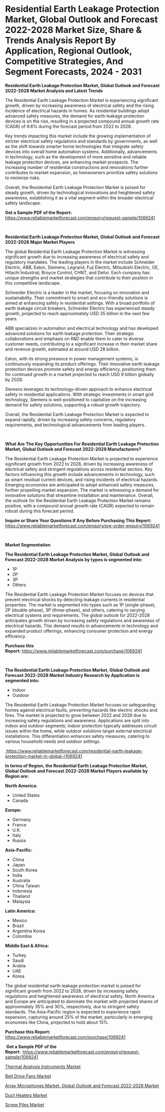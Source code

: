 <p><h1>Residential Earth Leakage Protection Market, Global Outlook and Forecast 2022-2028 Market Size, Share & Trends Analysis Report By Application, Regional Outlook, Competitive Strategies, And Segment Forecasts, 2024 - 2031</h1></p><p><strong>Residential Earth Leakage Protection Market, Global Outlook and Forecast 2022-2028 Market Analysis and Latest Trends</strong></p>
<p><p>The Residential Earth Leakage Protection Market is experiencing significant growth, driven by increasing awareness of electrical safety and the rising incidence of electrical hazards in homes. As residential buildings adopt advanced safety measures, the demand for earth leakage protection devices is on the rise, resulting in a projected compound annual growth rate (CAGR) of 9.6% during the forecast period from 2022 to 2028.</p><p>Key trends impacting this market include the growing implementation of stricter electrical safety regulations and standards by governments, as well as the shift towards smarter home technologies that integrate safety devices into overall home automation systems. Additionally, advancements in technology, such as the development of more sensitive and reliable leakage protection devices, are enhancing market prospects. The increasing number of residential constructions and renovations further contributes to market expansion, as homeowners prioritize safety solutions to minimize risks. </p><p>Overall, the Residential Earth Leakage Protection Market is poised for steady growth, driven by technological innovations and heightened safety awareness, establishing it as a vital segment within the broader electrical safety landscape.</p></p>
<p><strong>Get a Sample PDF of the Report:&nbsp;</strong> <a href="https://www.reliablemarketforecast.com/enquiry/request-sample/1069241?utm_campaign=1169&utm_medium=2&utm_source=Github&utm_content=ia&utm_term=25122024&utm_id=residential-earth-leakage-protection-market-global-outlook-and-forecast-2022-2028">https://www.reliablemarketforecast.com/enquiry/request-sample/1069241</a></p>
<p>&nbsp;</p>
<p><strong>Residential Earth Leakage Protection Market, Global Outlook and Forecast 2022-2028 Major Market Players</strong></p>
<p><p>The global Residential Earth Leakage Protection Market is witnessing significant growth due to increasing awareness of electrical safety and regulatory mandates. The leading players in the market include Schneider Electric, ABB, Eaton, Siemens, Legrand, Fuji Electric, Mitsubishi Electric, GE, Hitachi Industrial, Broyce Control, CHNT, and Delixi. Each company has unique strengths and market strategies that contribute to their position in this competitive landscape.</p><p>Schneider Electric is a leader in the market, focusing on innovation and sustainability. Their commitment to smart and eco-friendly solutions is aimed at enhancing safety in residential settings. With a broad portfolio of earth leakage circuit breakers, Schneider Electric has experienced steady growth, projected to reach approximately USD 35 billion in the next few years.</p><p>ABB specializes in automation and electrical technology and has developed advanced solutions for earth leakage protection. Their strategic collaborations and emphasis on R&D enable them to cater to diverse customer needs, contributing to a significant increase in their market share and revenue growth, estimated at around USD 28 billion.</p><p>Eaton, with its strong presence in power management systems, is continuously expanding its product offerings. Their innovative earth leakage protection devices promote safety and energy efficiency, positioning them for continued growth in a market projected to reach USD 9 billion globally by 2028.</p><p>Siemens leverages its technology-driven approach to enhance electrical safety in residential applications. With strategic investments in smart grid technology, Siemens is well-positioned to capitalize on the increasing demand for safety solutions, supporting a robust growth trajectory.</p><p>Overall, the Residential Earth Leakage Protection Market is expected to expand rapidly, driven by increasing safety concerns, regulatory requirements, and technological advancements from leading players.</p></p>
<p>&nbsp;</p>
<p><strong>What Are The Key Opportunities For Residential Earth Leakage Protection Market, Global Outlook and Forecast 2022-2028 Manufacturers?</strong></p>
<p><p>The Residential Earth Leakage Protection Market is projected to experience significant growth from 2022 to 2028, driven by increasing awareness of electrical safety and stringent regulations across residential sectors. Key factors influencing this growth include advancements in technology, such as smart residual current devices, and rising incidents of electrical hazards. Emerging economies are anticipated to adopt enhanced safety measures, further propelling market expansion. The market is witnessing a demand for innovative solutions that streamline installation and maintenance. Overall, the outlook for the Residential Earth Leakage Protection Market remains positive, with a compound annual growth rate (CAGR) expected to remain robust during this forecast period.</p></p>
<p><strong>Inquire or Share Your Questions If Any Before Purchasing This Report:</strong> <a href="https://www.reliablemarketforecast.com/enquiry/pre-order-enquiry/1069241?utm_campaign=1169&utm_medium=2&utm_source=Github&utm_content=ia&utm_term=25122024&utm_id=residential-earth-leakage-protection-market-global-outlook-and-forecast-2022-2028">https://www.reliablemarketforecast.com/enquiry/pre-order-enquiry/1069241</a></p>
<p>&nbsp;</p>
<p><strong>Market Segmentation</strong></p>
<p><strong>The Residential Earth Leakage Protection Market, Global Outlook and Forecast 2022-2028 Market Analysis by types is segmented into:</strong></p>
<p><ul><li>1P</li><li>2P</li><li>3P</li><li>Others</li></ul></p>
<p><p>The Residential Earth Leakage Protection Market focuses on devices that prevent electrical shocks by detecting leakage currents in residential properties. The market is segmented into types such as 1P (single-phase), 2P (double-phase), 3P (three-phase), and others, catering to varying electrical systems and requirements. The global outlook for 2022-2028 anticipates growth driven by increasing safety regulations and awareness of electrical hazards. This demand results in advancements in technology and expanded product offerings, enhancing consumer protection and energy efficiency.</p></p>
<p><strong>Purchase this Report:&nbsp;</strong><a href="https://www.reliablemarketforecast.com/purchase/1069241?utm_campaign=1169&utm_medium=2&utm_source=Github&utm_content=ia&utm_term=25122024&utm_id=residential-earth-leakage-protection-market-global-outlook-and-forecast-2022-2028">https://www.reliablemarketforecast.com/purchase/1069241</a></p>
<p>&nbsp;</p>
<p><strong>The Residential Earth Leakage Protection Market, Global Outlook and Forecast 2022-2028 Market Industry Research by Application is segmented into:</strong></p>
<p><ul><li>Indoor</li><li>Outdoor</li></ul></p>
<p><p>The Residential Earth Leakage Protection Market focuses on safeguarding homes against electrical faults, preventing hazards like electric shocks and fires. The market is projected to grow between 2022 and 2028 due to increasing safety regulations and awareness. Applications are split into indoor and outdoor segments; indoor protection typically addresses circuit issues within the home, while outdoor solutions target external electrical installations. This differentiation enhances safety measures, catering to various household needs and outdoor settings.</p></p>
<p><a href="https://www.reliablemarketforecast.com/residential-earth-leakage-protection-market-in-global-r1069241?utm_campaign=1169&utm_medium=2&utm_source=Github&utm_content=ia&utm_term=25122024&utm_id=residential-earth-leakage-protection-market-global-outlook-and-forecast-2022-2028">&nbsp;https://www.reliablemarketforecast.com/residential-earth-leakage-protection-market-in-global-r1069241</a></p>
<p><strong>In terms of Region, the Residential Earth Leakage Protection Market, Global Outlook and Forecast 2022-2028 Market Players available by Region are:</strong></p>
<p>
    <p> <strong> North America: </strong>
        <ul>
            <li>United States</li>
            <li>Canada</li>
        </ul>
        </p> 
    <p> <strong> Europe: </strong>
        <ul>
            <li>Germany</li>
            <li>France</li>
            <li>U.K.</li>
            <li>Italy</li>
            <li>Russia</li>
        </ul>
        </p> 
    <p> <strong> Asia-Pacific: </strong>
        <ul>
            <li>China</li>
            <li>Japan</li>
            <li>South Korea</li>
            <li>India</li>
            <li>Australia</li>
            <li>China Taiwan</li>
            <li>Indonesia</li>
            <li>Thailand</li>
            <li>Malaysia</li>
        </ul>
        </p> 
    <p> <strong> Latin America: </strong>
        <ul>
            <li>Mexico</li>
            <li>Brazil</li>
            <li>Argentina Korea</li>
            <li>Colombia</li>
        </ul>
        </p> 
    <p> <strong> Middle East & Africa: </strong>
        <ul>
            <li>Turkey</li>
            <li>Saudi</li>
            <li>Arabia</li>
            <li>UAE</li>
            <li>Korea</li>
        </ul>
    </p>
    </p>
<p><p>The global residential earth leakage protection market is poised for significant growth from 2022 to 2028, driven by increasing safety regulations and heightened awareness of electrical safety. North America and Europe are anticipated to dominate the market with projected shares of approximately 35% and 30%, respectively, due to stringent safety standards. The Asia-Pacific region is expected to experience rapid expansion, capturing around 25% of the market, particularly in emerging economies like China, projected to hold about 15%.</p></p>
<p><strong>Purchase this Report: </strong><a href="https://www.reliablemarketforecast.com/purchase/1069241?utm_campaign=1169&utm_medium=2&utm_source=Github&utm_content=ia&utm_term=25122024&utm_id=residential-earth-leakage-protection-market-global-outlook-and-forecast-2022-2028">https://www.reliablemarketforecast.com/purchase/1069241</a></p>
<p>&nbsp;<strong>Get a Sample PDF of the Report:&nbsp;&nbsp;</strong><a href="https://www.reliablemarketforecast.com/enquiry/request-sample/1069241?utm_campaign=1169&utm_medium=2&utm_source=Github&utm_content=ia&utm_term=25122024&utm_id=residential-earth-leakage-protection-market-global-outlook-and-forecast-2022-2028">https://www.reliablemarketforecast.com/enquiry/request-sample/1069241</a></p>
<p><strong></strong></p>
<p><p><a href="https://www.linkedin.com/pulse/broad-overview-thermal-analysis-instruments-market-size-lhraf?utm_campaign=1169&utm_medium=2&utm_source=Github&utm_content=ia&utm_term=25122024&utm_id=residential-earth-leakage-protection-market-global-outlook-and-forecast-2022-2028">Thermal Analysis Instruments Market</a></p><p><a href="https://www.linkedin.com/pulse/strategic-forecast-belt-drive-fans-market-anticipated-cagr-9ilpf?utm_campaign=1169&utm_medium=2&utm_source=Github&utm_content=ia&utm_term=25122024&utm_id=residential-earth-leakage-protection-market-global-outlook-and-forecast-2022-2028">Belt Drive Fans Market</a></p><p><a href="https://github.com/pizolina/Market-Research-Report-List-6/blob/main/array-microphones-market-global-outlook-and-forecast-2022-2028-market.md?utm_campaign=1169&utm_medium=2&utm_source=Github&utm_content=ia&utm_term=25122024&utm_id=residential-earth-leakage-protection-market-global-outlook-and-forecast-2022-2028">Array Microphones Market, Global Outlook and Forecast 2022-2028 Market</a></p><p><a href="https://www.linkedin.com/pulse/insight-duct-heaters-market-size-expected-cagr-53-from-2024-2031-y8psf?utm_campaign=1169&utm_medium=2&utm_source=Github&utm_content=ia&utm_term=25122024&utm_id=residential-earth-leakage-protection-market-global-outlook-and-forecast-2022-2028">Duct Heaters Market</a></p><p><a href="https://www.linkedin.com/pulse/intense-competition-growth-expected-screw-piles-market-projected-zbylf?utm_campaign=1169&utm_medium=2&utm_source=Github&utm_content=ia&utm_term=25122024&utm_id=residential-earth-leakage-protection-market-global-outlook-and-forecast-2022-2028">Screw Piles Market</a></p></p>